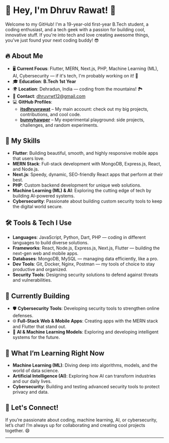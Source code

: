 # 🚀 Hey, I'm Dhruv Rawat! 👋

Welcome to my GitHub! I'm a 19-year-old first-year B.Tech student, a coding enthusiast, and a tech geek with a passion for building cool, innovative stuff. If you're into tech and love creating awesome things, you’ve just found your next coding buddy! 😎

## 🔥 About Me

- 🖥️ **Current Focus**: Flutter, MERN, Next.js, PHP, Machine Learning (ML), AI, Cybersecurity — if it's tech, I'm probably working on it! 🚀  
- 🎓 **Education**: **B.Tech 1st Year**  
- 🌍 **Location**: Dehradun, India — coding from the mountains! 🏞️  
- 📧 **Contact**: [dhruvrwt12@gmail.com](mailto:dhruvrwt12@gmail.com)  
- 💻 **GitHub Profiles**:  
  - [**itsdhruvrawat**](https://github.com/itsdhruvrawat) – My main account: check out my big projects, contributions, and cool code.  
  - [**bunnyhawper**](https://github.com/bunnyhawper) – My experimental playground: side projects, challenges, and random experiments.

## 🚀 My Skills

- **Flutter**: Building beautiful, smooth, and highly responsive mobile apps that users love.  
- **MERN Stack**: Full-stack development with MongoDB, Express.js, React, and Node.js.  
- **Next.js**: Speedy, dynamic, SEO-friendly React apps that perform at their best.  
- **PHP**: Custom backend development for unique web solutions.  
- **Machine Learning (ML) & AI**: Exploring the cutting edge of tech by building AI-powered systems.  
- **Cybersecurity**: Passionate about building custom security tools to keep the digital world secure.

## 🛠️ Tools & Tech I Use

- **Languages**: JavaScript, Python, Dart, PHP — coding in different languages to build diverse solutions.  
- **Frameworks**: React, Node.js, Express.js, Next.js, Flutter — building the next-gen web and mobile apps.  
- **Databases**: MongoDB, MySQL — managing data efficiently, like a pro.  
- **Dev Tools**: Git, Docker, Nginx, Postman — my tools of choice to stay productive and organized.  
- **Security Tools**: Designing security solutions to defend against threats and vulnerabilities.

## 🎯 Currently Building

- 🛡️ **Cybersecurity Tools**: Developing security tools to strengthen online defenses.  
- 🌐 **Full-Stack Web & Mobile Apps**: Creating apps with the MERN stack and Flutter that stand out.  
- 🤖 **AI & Machine Learning Models**: Exploring and developing intelligent systems for the future.

## 🌱 What I’m Learning Right Now

- **Machine Learning (ML)**: Diving deep into algorithms, models, and the world of data science.  
- **Artificial Intelligence (AI)**: Exploring how AI can transform industries and our daily lives.  
- **Cybersecurity**: Building and testing advanced security tools to protect privacy and data.

## 💬 Let's Connect!

If you’re passionate about coding, machine learning, AI, or cybersecurity, let’s chat! I’m always up for collaborating and creating cool projects together. 😄

---
